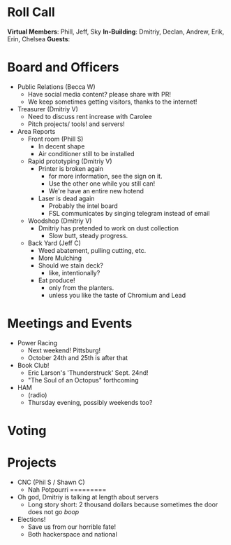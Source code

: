 Roll Call
=========
**Virtual Members**: Phill,  Jeff, Sky
**In-Building**:  Dmitriy, Declan, Andrew, Erik, Erin, Chelsea
**Guests**:

Board and Officers
==================
- Public Relations (Becca W)
  - Have social media content? please share with PR!
  - We keep sometimes getting visitors, thanks to the internet!
- Treasurer (Dmitriy V)
  - Need to discuss rent increase with Carolee
  - Pitch projects/ tools! and servers!
- Area Reports
  - Front room (Phill S)
    - In decent shape
    - Air conditioner still to be installed
  - Rapid prototyping (Dmitriy V)
    - Printer is broken again
      - for more information, see the sign on it.
      - Use the other one while you still can!
      - We're have an entire new hotend
    - Laser is dead again
      - Probably the intel board
      - FSL communicates by singing telegram instead of email
  - Woodshop (Dmitriy V)
    - Dmitriy has pretended to work on dust collection
      - Slow butt, steady progress.
  - Back Yard (Jeff C)
    - Weed abatement, pulling cutting, etc.
    - More Mulching
    - Should we stain deck?
      - like, intentionally?
    - Eat produce! 
      - only from the planters.
      - unless you like the taste of Chromium and Lead

Meetings and Events
===================
- Power Racing
  - Next weekend! Pittsburg!
  - October 24th and 25th is after that
- Book Club! 
  - Eric Larson's 'Thunderstruck' Sept. 24nd!
  - "The Soul of an Octopus" forthcoming
- HAM
  - (radio) 
  - Thursday evening, possibly weekends too?

Voting
======

Projects
========
- CNC (Phil S / Shawn C)
  - Nah
Potpourri
=========
- Oh god, Dmitriy is talking at length about servers
  - Long story short: 2 thousand dollars because sometimes the door does not go *boop*
- Elections!
  - Save us from our horrible fate!
  - Both hackerspace and national
